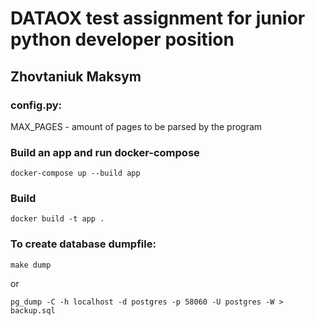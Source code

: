 # DATAOX test assignment for junior python developer position

## Zhovtaniuk Maksym

### config.py:
MAX_PAGES - amount of pages to be parsed by the program


### Build an app and run docker-compose
```commandline
docker-compose up --build app
```

### Build
```commandline
docker build -t app .
```

### To create database dumpfile:
```commandline
make dump
```
or
```commandline
pg_dump -C -h localhost -d postgres -p 58060 -U postgres -W > backup.sql
```
